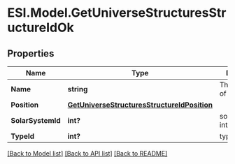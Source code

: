 # ESI.Model.GetUniverseStructuresStructureIdOk
## Properties

Name | Type | Description | Notes
------------ | ------------- | ------------- | -------------
**Name** | **string** | The full name of the structure | 
**Position** | [**GetUniverseStructuresStructureIdPosition**](GetUniverseStructuresStructureIdPosition.md) |  | [optional] 
**SolarSystemId** | **int?** | solar_system_id integer | 
**TypeId** | **int?** | type_id integer | [optional] 

[[Back to Model list]](../README.md#documentation-for-models) [[Back to API list]](../README.md#documentation-for-api-endpoints) [[Back to README]](../README.md)

